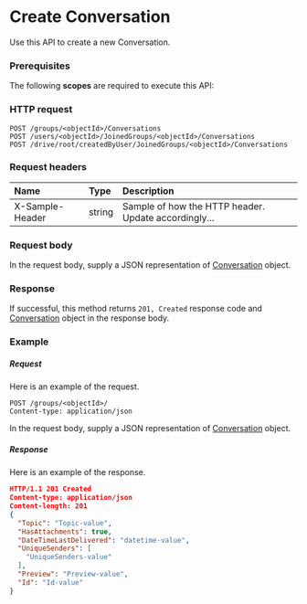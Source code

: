 # Create Conversation

Use this API to create a new Conversation.
### Prerequisites
The following **scopes** are required to execute this API: 
### HTTP request
<!-- { "blockType": "ignored" } -->
```http
POST /groups/<objectId>/Conversations
POST /users/<objectId>/JoinedGroups/<objectId>/Conversations
POST /drive/root/createdByUser/JoinedGroups/<objectId>/Conversations

```
### Request headers
| Name       | Type | Description|
|:---------------|:--------|:----------|
| X-Sample-Header  | string  | Sample of how the HTTP header. Update accordingly...|

### Request body
In the request body, supply a JSON representation of [Conversation](../resources/conversation.md) object.


### Response
If successful, this method returns `201, Created` response code and [Conversation](../resources/conversation.md) object in the response body.

### Example
##### Request
Here is an example of the request.
<!-- {
  "blockType": "request",
  "name": "create_conversation_from_group"
}-->
```http
POST /groups/<objectId>/
Content-type: application/json
```
In the request body, supply a JSON representation of [Conversation](../resources/conversation.md) object.
##### Response
Here is an example of the response.
<!-- {
  "blockType": "response",
  "truncated": false,
  "@odata.type": "conversation"
} -->
```json
HTTP/1.1 201 Created
Content-type: application/json
Content-length: 201
{
  "Topic": "Topic-value",
  "HasAttachments": true,
  "DateTimeLastDelivered": "datetime-value",
  "UniqueSenders": [
    "UniqueSenders-value"
  ],
  "Preview": "Preview-value",
  "Id": "Id-value"
}
```

<!-- uuid: 32d8a3b7-e9ba-4e5d-b8a8-aa9891043e4c
2015-10-16 01:35:17 UTC -->
<!-- {
  "type": "#page.annotation",
  "description": "Create Conversation",
  "keywords": "",
  "section": "documentation",
  "tocPath": ""
}-->